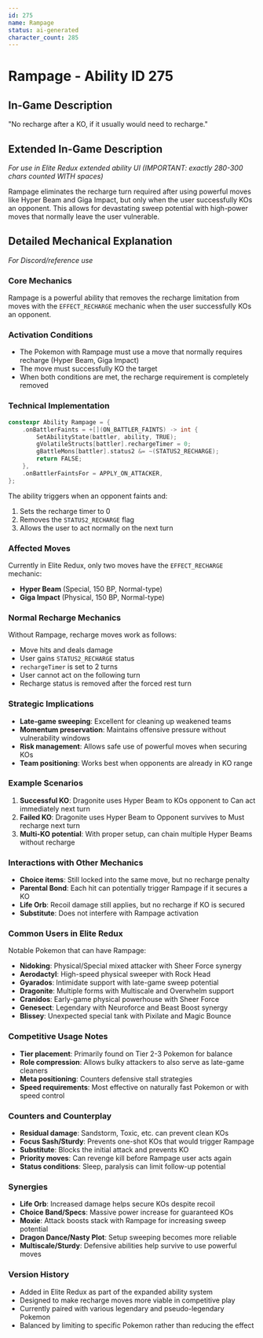 ```yaml
---
id: 275
name: Rampage
status: ai-generated
character_count: 285
---
```


# Rampage - Ability ID 275

## In-Game Description
"No recharge after a KO, if it usually would need to recharge."

## Extended In-Game Description
*For use in Elite Redux extended ability UI (IMPORTANT: exactly 280-300 chars counted WITH spaces)*

Rampage eliminates the recharge turn required after using powerful moves like Hyper Beam and Giga Impact, but only when the user successfully KOs an opponent. This allows for devastating sweep potential with high-power moves that normally leave the user vulnerable.

## Detailed Mechanical Explanation
*For Discord/reference use*

### Core Mechanics
Rampage is a powerful ability that removes the recharge limitation from moves with the `EFFECT_RECHARGE` mechanic when the user successfully KOs an opponent.

### Activation Conditions
- The Pokemon with Rampage must use a move that normally requires recharge (Hyper Beam, Giga Impact)
- The move must successfully KO the target
- When both conditions are met, the recharge requirement is completely removed

### Technical Implementation
```cpp
constexpr Ability Rampage = {
    .onBattlerFaints = +[](ON_BATTLER_FAINTS) -> int {
        SetAbilityState(battler, ability, TRUE);
        gVolatileStructs[battler].rechargeTimer = 0;
        gBattleMons[battler].status2 &= ~(STATUS2_RECHARGE);
        return FALSE;
    },
    .onBattlerFaintsFor = APPLY_ON_ATTACKER,
};
```

The ability triggers when an opponent faints and:
1. Sets the recharge timer to 0
2. Removes the `STATUS2_RECHARGE` flag
3. Allows the user to act normally on the next turn

### Affected Moves
Currently in Elite Redux, only two moves have the `EFFECT_RECHARGE` mechanic:
- **Hyper Beam** (Special, 150 BP, Normal-type)
- **Giga Impact** (Physical, 150 BP, Normal-type)

### Normal Recharge Mechanics
Without Rampage, recharge moves work as follows:
- Move hits and deals damage
- User gains `STATUS2_RECHARGE` status
- `rechargeTimer` is set to 2 turns
- User cannot act on the following turn
- Recharge status is removed after the forced rest turn

### Strategic Implications
- **Late-game sweeping**: Excellent for cleaning up weakened teams
- **Momentum preservation**: Maintains offensive pressure without vulnerability windows
- **Risk management**: Allows safe use of powerful moves when securing KOs
- **Team positioning**: Works best when opponents are already in KO range

### Example Scenarios
1. **Successful KO**: Dragonite uses Hyper Beam to KOs opponent to Can act immediately next turn
2. **Failed KO**: Dragonite uses Hyper Beam to Opponent survives to Must recharge next turn
3. **Multi-KO potential**: With proper setup, can chain multiple Hyper Beams without recharge

### Interactions with Other Mechanics
- **Choice items**: Still locked into the same move, but no recharge penalty
- **Parental Bond**: Each hit can potentially trigger Rampage if it secures a KO
- **Life Orb**: Recoil damage still applies, but no recharge if KO is secured
- **Substitute**: Does not interfere with Rampage activation

### Common Users in Elite Redux
Notable Pokemon that can have Rampage:
- **Nidoking**: Physical/Special mixed attacker with Sheer Force synergy
- **Aerodactyl**: High-speed physical sweeper with Rock Head
- **Gyarados**: Intimidate support with late-game sweep potential
- **Dragonite**: Multiple forms with Multiscale and Overwhelm support
- **Cranidos**: Early-game physical powerhouse with Sheer Force
- **Genesect**: Legendary with Neuroforce and Beast Boost synergy
- **Blissey**: Unexpected special tank with Pixilate and Magic Bounce

### Competitive Usage Notes
- **Tier placement**: Primarily found on Tier 2-3 Pokemon for balance
- **Role compression**: Allows bulky attackers to also serve as late-game cleaners
- **Meta positioning**: Counters defensive stall strategies
- **Speed requirements**: Most effective on naturally fast Pokemon or with speed control

### Counters and Counterplay
- **Residual damage**: Sandstorm, Toxic, etc. can prevent clean KOs
- **Focus Sash/Sturdy**: Prevents one-shot KOs that would trigger Rampage
- **Substitute**: Blocks the initial attack and prevents KO
- **Priority moves**: Can revenge kill before Rampage user acts again
- **Status conditions**: Sleep, paralysis can limit follow-up potential

### Synergies
- **Life Orb**: Increased damage helps secure KOs despite recoil
- **Choice Band/Specs**: Massive power increase for guaranteed KOs
- **Moxie**: Attack boosts stack with Rampage for increasing sweep potential
- **Dragon Dance/Nasty Plot**: Setup sweeping becomes more reliable
- **Multiscale/Sturdy**: Defensive abilities help survive to use powerful moves

### Version History
- Added in Elite Redux as part of the expanded ability system
- Designed to make recharge moves more viable in competitive play
- Currently paired with various legendary and pseudo-legendary Pokemon
- Balanced by limiting to specific Pokemon rather than reducing the effect